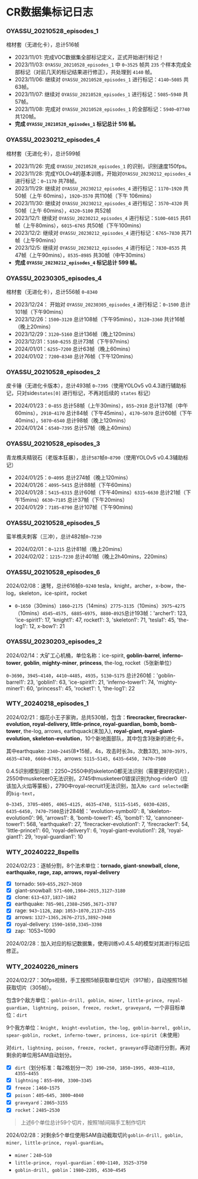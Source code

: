 # CR数据集标记日志

### OYASSU_20210528_episodes_1

棺材套（无进化卡），总计516帧

- 2023/11/01: 完成VOC数据集全部标记定义，正式开始进行标记！
- 2023/11/03: `OYASSU_20210528_episodes_1` 中 `0~3525` 帧共 `235` 个样本完成全部标记（对前几天的标记结果进行修正），共处理到 `4140` 帧。
- 2023/11/06: 继续对 `OYASSU_20210528_episodes_1` 进行标记：`4140~5085` 共63帧。
- 2023/11/07: 继续对 `OYASSU_20210528_episodes_1` 进行标记：`5085~5940` 共57帧。
- 2023/11/08: 完成对 `OYASSU_20210528_episodes_1` 的全部标记：`5940~07740` 共120帧。
- **完成 `OYASSU_20210528_episodes_1` 标记总计 516 帧。**

### OYASSU_20230212_episodes_4

棺材套（无进化卡），总计599帧

- 2023/11/26: 完成 `OYASSU_20210528_episodes_1` 的识别，识别速度150fps。
- 2023/11/28: 完成YOLOv4的基本训练，开始对`OYASSU_20230212_episodes_4` 进行标记：`0~1170` 共78帧。
- 2023/11/29: 继续对 `OYASSU_20230212_episodes_4` 进行标记：`1170~1920` 共50帧（上午 60mins），`1920~3570` 共110帧（下午 106mins）
- 2023/11/30: 继续对 `OYASSU_20230212_episodes_4` 进行标记：`3570~4320` 共50帧（上午 60mins），`4320~5100` 共52帧
- 2023/12/1: 继续对 `OYASSU_20230212_episodes_4` 进行标记：`5100~6015` 共61帧（上午80mins），`6015~6765` 共50帧（下午100mins）
- 2023/12/2: 继续对 `OYASSU_20230212_episodes_4` 进行标记：`6765~7830` 共71帧（上午90mins）
- 2023/12/5: 继续对 `OYASSU_20230212_episodes_4` 进行标记：`7830~8535` 共47帧（上午90mins），`8535~8985` 共30帧（中午30mins）
- **完成 `OYASSU_20230212_episodes_4` 标记总计 599 帧。**

### OYASSU_20230305_episodes_4

棺材套（无进化卡），总计556帧 `0~8340`

- 2023/12/24： 开始对 `OYASSU_20230305_episodes_4` 进行标记：`0~1500` 总计101帧（下午90mins）
- 2023/12/26：`1500~3120` 总计108帧（下午95mins），`3120~3360` 共计16帧（晚上20mins）
- 2023/12/29：`3120~5160` 总计136帧（晚上120mins）
- 2023/12/31：`5160~6255` 总计73帧（下午97mins）
- 2024/01/01：`6255~7200` 总计63帧（晚上60mins）
- 2024/01/02：`7200~8340` 总计76帧（下午120mins）

### OYASSU_20210528_episodes_2

皮卡锤（无进化卡版本），总计493帧 `0~7395`（使用YOLOv5 v0.4.3进行辅助标记，只对side`states[0]` 进行标记，不再对后续的 `states` 标记）

- 2024/01/23：`0~855` 总计58帧（上午30mins），`855~2910` 总计137帧（中午60mins），`2910~4170` 总计84帧（下午45mins），`4170~5070` 总计60帧（下午40mins），`5070~6540` 总计98帧（晚上120mins）
- 2024/01/24：`6540~7395` 总计57帧（晚上40mins）

### OYASSU_20210528_episodes_3

青龙樵夫精锐石（老版本狂暴），总计`587`帧`0~8790`（使用YOLOv5 v0.4.3辅助标记）

- 2024/01/25：`0~4095` 总计274帧（晚上120mins）
- 2024/01/26：`4095~5415` 总计88帧（下午60mins）
- 2024/01/28：`5415~6315` 总计60帧（下午40mins）`6315~6630` 总计21帧（下午15mins）`6630~7185` 总计37帧（下午20mins）
- 2024/01/29：`7185~8790` 总计107帧（下午90mins)

### OYASSU_20210528_episodes_5

蛮羊樵夫刺客（三冲），总计482帧`0~7230`

- 2024/02/01：`0~1215` 总计81帧（晚上20mins）
- 2024/02/02：`1215~7230` 总计401帧（晚上2h40mins，220mins）

### OYASSU_20210528_episodes_6

2024/02/08：速弩，总计616帧`0~9240` tesla，knight，archer，x-bow，the-log，skeleton，ice-spirit，rocket

- `0~1650`（30mins）`1860~2175`（14mins）`2775~3135`（10mins）`3975~4275`（10mins）`4545~4575, 6885~6975, 8880~8925`总计193帧：'archer1': 123, 'ice-spirit1': 17, 'knight1': 47, rocket1': 3, 'skeleton1': 71, 'tesla1': 45, 'the-log1': 12, x-bow1': 21

### OYASSU_20230203_episodes_2

2024/02/14：大矿工心机桶，单位名称：ice-spirit, **goblin-barrel**, **inferno-tower**, **goblin**, **mighty-miner**, **princess**, the-log, rocket（5张新单位）

`0~3690`，`3945~4140`，`4410~4485`，`4935`，`5130~5175` 总计260帧：'goblin-barrel1': 23, 'goblin1': 63, 'ice-spirit1': 21, 'inferno-tower1': 74, 'mighty-miner1': 60, 'princess1': 45, 'rocket1': 1, 'the-log1': 22

### WTY_20240218_episodes_1

2024/02/21：烟花小王子家驹，总共530帧，包含：**firecracker, firecracker-evolution, royal-delivery, little-prince, royal-guardian, bomb, bomb-tower**, the-log, arrows, earthquack(未加入), **royal-giant, royal-giant-evolution, skeleton-evolution**，10个新地面部队，其中包含3张新的进化卡。

其中earthquake: `2340~2445`(8\*15帧，4s，攻击时长3s，次数3次), `3870~3975, 4635~4740, 6660~6765`，arrows: `5115~5145, 6435~6450, 7470~7500`

0.4.5识别模型问题：2250~2550中的skeleton0都无法识别（需要更好的切片），2550中musketeer0无法识别，2745中musketeer0错误识别为hog-rider0（应该加入火焰等蒙板），2790中royal-recruit1无法识别，加入`No card selected`新的`big-text`，

`0~3345, 3705~4005, 4065~4125, 4635~4740, 5115~5145, 6030~6285, 6435~6450, 7470~7500`总计284帧：'evolution-symbol0': 8, 'skeleton-evolution0': 96, 'arrows1': 8, 'bomb-tower1': 45, 'bomb1': 12, 'cannoneer-tower1': 568, 'earthquake1': 27, 'firecracker-evolution1': 7, 'firecracker1': 54, 'little-prince1': 60, 'royal-delivery1': 6, 'royal-giant-evolution1': 28, 'royal-giant1': 29, 'royal-guardian1': 10

### WTY_20240222_8spells

2024/02/23：逐帧分割，8个法术单位：**tornado, giant-snowball, clone, earthquake, rage, zap, arrows, royal-delivery**

- [x] tornado: `569~655,2927~3010`
- [x] giant-snowball: `571~600,1984~2015,3127~3180`
- [x] clone: `613~637,1837~1862`
- [x] earthquake: `785~901,2388~2505,3671~3787`
- [x] rage: `943~1126`, zap: `1053~1070,2137~2155`
- [x] arrows: `1327~1365,2676~2715,3892~3940`
- [x] royal-delivery: `1590~1650,3345~3398`
- [x] zap: `1053~1090

2024/02/28：加入对应的标记数据集，使用训练v0.4.5.4的模型对其进行标记后修正。

### WTY_20240226_miners

2024/02/27：30fps视频，手工按照5帧获取单位切片（917帧），自动按照15帧获取切片（305帧）。

包含9个敌方单位：`goblin-drill, goblin, miner, little-prince, royal-guardian, lightning, poison, freeze, rocket, graveyard`，一个非目标单位：`dirt`

9个我方单位：`knight, knight-evolution, the-log, goblin-barrel, goblin, spear-goblin, rocket, inferno-tower, princess, ice-spirit`（未使用）

对`dirt, lightning, poison, freeze, rocket, graveyard`手动进行分割，再对剩余的单位用SAM自动划分。

- [x] `dirt`（划分标准：每2格划分一次）`190~250, 1850~1995, 4030~4110, 4355~4455`
- [x] `lightning`：`855~890, 3300~3345`
- [x] `freeze`：`1460~1575`
- [x] `poison`：`405~645, 3800~4040`
- [x] `graveyard`：`2865~3155`
- [x] `rocket`：`2485~2530`

> 上述6个单位总计59个切片，按照1帧间隔手工制作切片

2024/02/28：对剩余5个单位使用SAM自动截取切片`goblin-drill, goblin, miner, little-prince, royal-guardian`。

- `miner`：`240~510`
- `little-prince, royal-guardian`：`690~1140, 3525~3750`
- `goblin-drill, goblin`：`1980~2205, 4530~4545`
